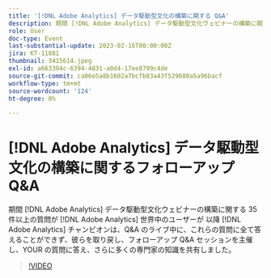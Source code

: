 ```yaml
---
title: '[!DNL Adobe Analytics] データ駆動型文化の構築に関する Q&A'
description: 期間 [!DNL Adobe Analytics] データ駆動型文化ウェビナーの構築に関する 35 件以上の質問が [!DNL Adobe Analytics] 世界中のユーザーが 以降 [!DNL Adobe Analytics] チャンピオンは、Q&A のライブ中に、これらの質問に全て答えることができず、彼らを取り戻し、フォローアップ Q&A セッションを主催し、YOUR の質問に答え、さらに多くの専門家の知識を共有しました。
role: User
doc-type: Event
last-substantial-update: 2023-02-16T00:00:00Z
jira: KT-11881
thumbnail: 3415614.jpeg
exl-id: a663394c-6394-4831-a0d4-17ee8799c4de
source-git-commit: ca06e5a8b1602a7bcfb83a43f529680a5a96bacf
workflow-type: tm+mt
source-wordcount: '124'
ht-degree: 0%

---
```


# [!DNL Adobe Analytics] データ駆動型文化の構築に関するフォローアップ Q&amp;A

期間 [!DNL Adobe Analytics] データ駆動型文化ウェビナーの構築に関する 35 件以上の質問が [!DNL Adobe Analytics] 世界中のユーザーが 以降 [!DNL Adobe Analytics] チャンピオンは、Q&amp;A のライブ中に、これらの質問に全て答えることができず、彼らを取り戻し、フォローアップ Q&amp;A セッションを主催し、YOUR の質問に答え、さらに多くの専門家の知識を共有しました。

>[!VIDEO](https://video.tv.adobe.com/v/3415614/?quality=12&learn=on)
